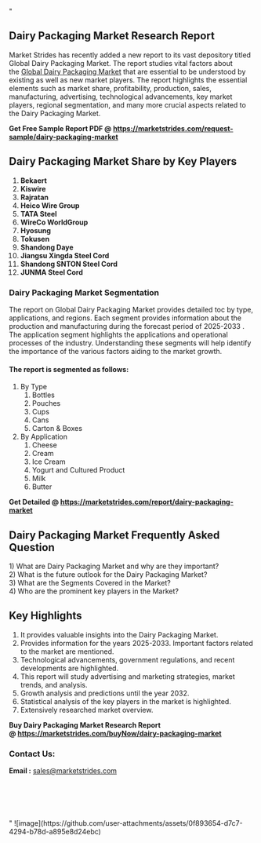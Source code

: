 "<h2>Dairy Packaging Market Research Report</h2>
<p>Market Strides has recently added a new report to its vast depository titled Global Dairy Packaging Market. The report studies vital factors about the&nbsp;<a href=https://marketstrides.com/report/dairy-packaging-market>Global Dairy Packaging Market</a>&nbsp;that are essential to be understood by existing as well as new market players. The report highlights the essential elements such as market share, profitability, production, sales, manufacturing, advertising, technological advancements, key market players, regional segmentation, and many more crucial aspects related to the Dairy Packaging Market.</p>
<p><strong>Get Free Sample Report PDF @&nbsp;<a href=https://marketstrides.com/request-sample/dairy-packaging-market>https://marketstrides.com/request-sample/dairy-packaging-market</a></strong></p>
<h2><strong>Dairy Packaging Market Share by Key Players</strong></h2>
<p><strong><ol><li>Bekaert</li><li>Kiswire</li><li>Rajratan</li><li>Heico Wire Group</li><li>TATA Steel</li><li>WireCo WorldGroup</li><li>Hyosung</li><li>Tokusen</li><li>Shandong Daye</li><li>Jiangsu Xingda Steel Cord</li><li>Shandong SNTON Steel Cord</li><li>JUNMA Steel Cord</li></ol></strong></p>
<h3><strong>Dairy Packaging Market Segmentation</strong></h3>
<p>The report on Global Dairy Packaging Market provides detailed toc by type, applications, and regions. Each segment provides information about the production and manufacturing during the forecast period of 2025-2033
. The application segment highlights the applications and operational processes of the industry. Understanding these segments will help identify the importance of the various factors aiding to the market growth.</p>
<h4>The report is segmented as follows:</h4>
<p><ol><li>By Type<ol><li>Bottles</li><li>Pouches</li><li>Cups</li><li>Cans</li><li>Carton & Boxes</li></ol></li><li>By Application<ol><li>Cheese</li><li>Cream</li><li>Ice Cream</li><li>Yogurt and Cultured Product</li><li>Milk</li><li>Butter</li></ol></li></ol></p>
<p><strong>Get Detailed @&nbsp;<a href=https://marketstrides.com/report/dairy-packaging-market>https://marketstrides.com/report/dairy-packaging-market</a></strong></p>
<h2 class=""clr-white mb-3""><strong>Dairy Packaging Market Frequently Asked Question</strong></h2>
<div class=""card-header"">1) What are&nbsp;Dairy Packaging Market and why are they important?
<div class=""card"">
<div class=""card-header"">2) What is the future outlook for the Dairy Packaging Market?</div>
</div>
</div>
<div class=""card-header"">3) What are the Segments Covered in the Market?</div>
<div class=""card-header"">4) Who are the prominent key players in the Market?</div>
<h2><strong>Key Highlights</strong></h2>
<div class=""card-header"">
<ol>
<li>It provides valuable insights into the Dairy Packaging Market.</li>
<li>Provides information for the years 2025-2033. Important factors related to the market are mentioned.</li>
<li>Technological advancements, government regulations, and recent developments are highlighted.</li>
<li>This report will study advertising and marketing strategies, market trends, and analysis.</li>
<li>Growth analysis and predictions until the year 2032.</li>
<li>Statistical analysis of the key players in the market is highlighted.</li>
<li>Extensively researched market overview.</li>
</ol>
<p><strong>Buy Dairy Packaging Market Research Report @&nbsp;<a href=https://marketstrides.com/buyNow/dairy-packaging-market>https://marketstrides.com/buyNow/dairy-packaging-market</a></strong></p>
<h3>Contact Us:</h3>
<p><strong>Email :</strong> <a href=mailto:sales@marketstrides.com>sales@marketstrides.com</a></p>
</div>
<p>&nbsp;</p>
<h3>&nbsp;</h3>"
![image](https://github.com/user-attachments/assets/0f893654-d7c7-4294-b78d-a895e8d24ebc)
